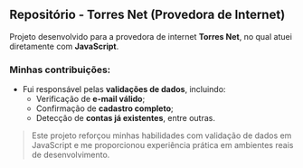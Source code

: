 ## Repositório - Torres Net (Provedora de Internet)

Projeto desenvolvido para a provedora de internet **Torres Net**, no qual atuei diretamente com **JavaScript**.

### Minhas contribuições:
- Fui responsável pelas **validações de dados**, incluindo:
  - Verificação de **e-mail válido**;
  - Confirmação de **cadastro completo**;
  - Detecção de **contas já existentes**, entre outras.
    
> Este projeto reforçou minhas habilidades com validação de dados em JavaScript e me proporcionou experiência prática em ambientes reais de desenvolvimento.

